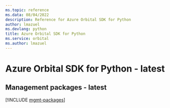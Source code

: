 ```yaml
---
ms.topic: reference
ms.data: 08/04/2022
description: Reference for Azure Orbital SDK for Python
author: lmazuel
ms.devlang: python
title: Azure Orbital SDK for Python
ms.service: orbital
ms.author: lmazuel
---
```

# Azure Orbital SDK for Python - latest

## Management packages - latest
[!INCLUDE [mgmt-packages](orbital-mgmt-index.md)]